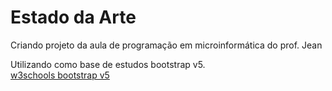 # Estado da Arte

Criando projeto da aula de programação em microinformática do prof. Jean

Utilizando como base de estudos bootstrap v5.<br>
[w3schools bootstrap v5](https://www.w3schools.com/bootstrap5/index.php)
